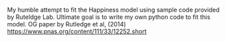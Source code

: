 My humble attempt to fit the Happiness model using sample code provided by Ruteldge Lab. Ultimate goal is to write my own python code to fit this model. OG paper by Rutledge et al, (2014) https://www.pnas.org/content/111/33/12252.short
